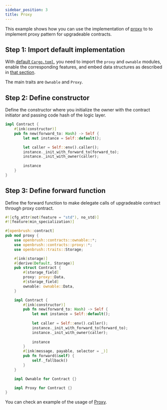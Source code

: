 ```yaml
---
sidebar_position: 3
title: Proxy
---
```


This example shows how you can use the implementation of [proxy](https://github.com/727-Ventures/openbrush-contracts/tree/main/contracts/src/upgradeability/proxy) to to implement proxy pattern for upgradeable contracts.

## Step 1: Import default implementation

With [default `Cargo.toml`](/smart-contracts/overview#the-default-toml-of-your-project-with-openbrush),
you need to import the `proxy` and `ownable` modules, enable the corresponding features, and embed data structures
as described in [that section](/smart-contracts/overview#reuse-implementation-of-traits-from-openbrush).

The main traits are `Ownable` and `Proxy`.

## Step 2: Define constructor

Define the constructor where you initialize the owner with the contract initiator
and passing code hash of the logic layer.

```rust
impl Contract {
    #[ink(constructor)]
    pub fn new(forward_to: Hash) -> Self {
        let mut instance = Self::default();

        let caller = Self::env().caller();
        instance._init_with_forward_to(forward_to);
        instance._init_with_owner(caller);
        
        instance
    }
}
```

## Step 3: Define forward function

Define the forward function to make delegate calls of upgradeable contract through proxy contract.

```rust
#![cfg_attr(not(feature = "std"), no_std)]
#![feature(min_specialization)]

#[openbrush::contract]
pub mod proxy {
    use openbrush::contracts::ownable::*;
    use openbrush::contracts::proxy::*;
    use openbrush::traits::Storage;

    #[ink(storage)]
    #[derive(Default, Storage)]
    pub struct Contract {
        #[storage_field]
        proxy: proxy::Data,
        #[storage_field]
        ownable: ownable::Data,
    }

    impl Contract {
        #[ink(constructor)]
        pub fn new(forward_to: Hash) -> Self {
            let mut instance = Self::default();
            
            let caller = Self::env().caller();
            instance._init_with_forward_to(forward_to);
            instance._init_with_owner(caller);
            
            instance
        }
        #[ink(message, payable, selector = _)]
        pub fn forward(&self) {
            self._fallback()
        }
    }

    impl Ownable for Contract {}

    impl Proxy for Contract {}
}
```

You can check an example of the usage of [Proxy](https://github.com/727-Ventures/openbrush-contracts/tree/main/examples/proxy).
